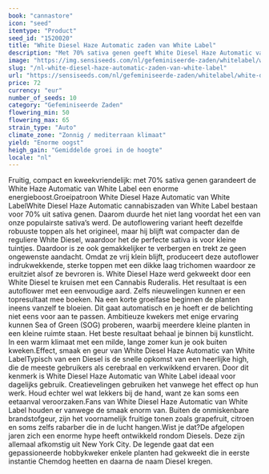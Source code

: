```yaml
---
book: "cannastore"
icon: "seed"
itemtype: "Product"
seed_id: "1520020"
title: "White Diesel Haze Automatic zaden van White Label"
description: "Met 70% sativa genen geeft White Diesel Haze Automatic van White Label een echt cerebrale energieboost. Ruikt heerlijk en is geschikt voor nieuwe kwekers."
image: "https://img.sensiseeds.com/nl/gefeminiseerde-zaden/whitelabel/white-diesel-haze-automatic-image.png"
slug: "/nl-white-diesel-haze-automatic-zaden-van-white-label"
url: "https://sensiseeds.com/nl/gefeminiseerde-zaden/whitelabel/white-diesel-haze-automatic?a_aid=cannastore"
price: 72
currency: "eur"
number_of_seeds: 10
category: "Gefeminiseerde Zaden"
flowering_min: 50
flowering_max: 65
strain_type: "Auto"
climate_zone: "Zonnig / mediterraan klimaat"
yield: "Enorme oogst"
heigh_gain: "Gemiddelde groei in de hoogte"
locale: "nl"
---
```

Fruitig, compact en kweekvriendelijk: met 70% sativa genen garandeert de White Haze Automatic van White Label een enorme energieboost.Groeipatroon White Diesel Haze Automatic van White LabelWhite Diesel Haze Automatic cannabiszaden van White Label bestaan voor 70% uit sativa genen. Daarom duurde het niet lang voordat het een van onze populairste sativa’s werd. De autoflowering variant heeft dezelfde robuuste toppen als het origineel, maar hij blijft wat compacter dan de reguliere White Diesel, waardoor het de perfecte sativa is voor kleine tuintjes. Daardoor is ze ook gemakkelijker te verbergen en trekt ze geen ongewenste aandacht. Omdat ze vrij klein blijft, produceert deze autoflower indrukwekkende, sterke toppen met een dikke laag trichomen waardoor ze eruitziet alsof ze bevroren is. White Diesel Haze werd gekweekt door een White Diesel te kruisen met een Cannabis Ruderalis. Het resultaat is een autoflower met een eenvoudige aard. Zelfs nieuwelingen kunnen er een topresultaat mee boeken. Na een korte groeifase beginnen de planten ineens vanzelf te bloeien. Dit gaat automatisch en je hoeft er de belichting niet eens voor aan te passen. Ambitieuze kwekers met enige ervaring kunnen Sea of Green (SOG) proberen, waarbij meerdere kleine planten in een kleine ruimte staan. Het beste resultaat behaal je binnen bij kunstlicht. In een warm klimaat met een milde, lange zomer kun je ook buiten kweken.Effect, smaak en geur van White Diesel Haze Automatic van White LabelTypisch van een Diesel is de snelle opkomst van een heerlijke high, die de meeste gebruikers als cerebraal en verkwikkend ervaren. Door dit kenmerk is White Diesel Haze Automatic van White Label ideaal voor dagelijks gebruik. Creatievelingen gebruiken het vanwege het effect op hun werk. Houd echter wel wat lekkers bij de hand, want ze kan soms een eetaanval veroorzaken.Fans van White Diesel Haze Automatic van White Label houden er vanwege de smaak enorm van. Buiten de onmiskenbare brandstofgeur, zijn het voornamelijk fruitige tonen zoals grapefruit, citroen en soms zelfs rabarber die in de lucht hangen.Wist je dat?De afgelopen jaren zich een enorme hype heeft ontwikkeld rondom Diesels. Deze zijn allemaal afkomstig uit New York City. De legende gaat dat een gepassioneerde hobbykweker enkele planten had gekweekt die in eerste instantie Chemdog heetten en daarna de naam Diesel kregen.
